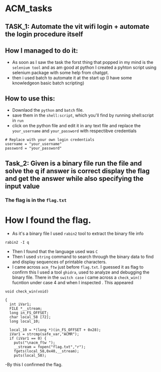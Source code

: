 # ACM_tasks

## TASK_1: Automate the vit wifi login +  automate the login procedure itself
## How I managed to do it:
- As soon as I saw the task the forst thing that popped in my mind is the `selenium tool` and as am good at python I created a pyhton script using selenium package with some help from chatgpt.
- then i used batch to automate it at the start up (I have some knowledgeon basic batch scripting)

## How to use this:
- Downlaod the `python` and `batch` file.
- save them in the `shell:script`, which you'll find by running shell:script in `run`
- click on the python file and edit it in any text file and replace the `your_username` and `your_password` with respectibve credentials

 ```@python
# Replace with your own login credentials
username = "your_username"
password = "your_password"
```
## Task_2: Given is a binary file run the file and solve the q if answer is correct display the flag and get the answer while also specifying the input value

### The flag is in the `flag.txt`

# How I found the flag.
- As it's a binary file I used `rabin2` tool to extract the binary file info
```
rabin2 -I q
```
- Then I found that the language used was `C`
- Then I used `string` command to search through the binary data to find and display sequences of printable characters.
- I came across `acm_ftw` just before `flag.txt`. I guessed it as flag to confirm this I used a tool `ghidra`, used to analyze and debugging the binary file.
  There in the `switch case` i came across a `check_win()` fucntion under case 4 and when I inspected . This appeared
```@C
void check_win(void)

{
  int iVar1;
  FILE *__stream;
  long in_FS_OFFSET;
  char local_58 [72];
  long local_10;
  
  local_10 = *(long *)(in_FS_OFFSET + 0x28);
  iVar1 = strcmp(safe_var,"ACMR");
  if (iVar1 == 0) {
    puts("\nacm_ftw ");
    __stream = fopen("flag.txt","r");
    fgets(local_58,0x40,__stream);
    puts(local_58);

```
-By this I confirmed the flag.
